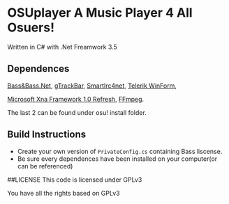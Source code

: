 OSUplayer
A Music Player 4 All Osuers!
===========
Written in C# with .Net Freamwork 3.5

## Dependences
[Bass&Bass.Net](http://www.un4seen.com/),
[gTrackBar](http://www.codeproject.com/Articles/35104/gTrackBar-A-Custom-TrackBar-UserControl-VB-NET),
[SmartIrc4net](https://github.com/meebey/SmartIrc4net/),
[Telerik WinForm](http://www.telerik.com/products/winforms.aspx),

[Microsoft Xna Framework 1.0 Refresh](http://www.microsoft.com/en-us/download/details.aspx?id=2431),
[FFmpeg](http://ffmpeg.org/).

The last 2 can be found under osu! install folder.
## Build Instructions
* Create your own version of `PrivateConfig.cs` containing Bass liscense.
* Be sure every dependences have been installed on your computer(or can be referenced)

##LICENSE
This code is licensed under GPLv3

You have all the rights based on GPLv3